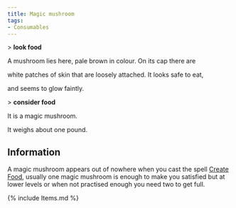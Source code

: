 ```yaml
---
title: Magic mushroom
tags:
- Consumables
---
```


\> **look food**

A mushroom lies here, pale brown in colour. On its cap there are

white patches of skin that are loosely attached. It looks safe to eat,

and seems to glow faintly.

\> **consider food**

It is a magic mushroom.

It weighs about one pound.

## Information

A magic mushroom appears out of nowhere when you cast the spell [Create
Food](Create_Food "wikilink"), usually one magic mushroom is enough to
make you satisfied but at lower levels or when not practised enough you
need two to get full.

{% include Items.md %}

